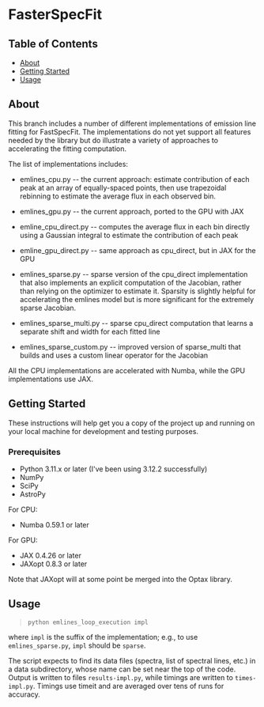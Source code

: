 # FasterSpecFit

## Table of Contents 
- [About](#about)
- [Getting Started](#getting_started)
- [Usage](#Usage)

## About  <a name = "about"></a>

This branch includes a number of different implementations of emission
line fitting for FastSpecFit.  The implementations do not yet support
all features needed by the library but do illustrate a variety of approaches
to accelerating the fitting computation.

The list of implementations includes:

* emlines_cpu.py -- the current approach: estimate contribution of
  each peak at an array of equally-spaced points, then use trapezoidal
  rebinning to estimate the average flux in each observed bin.

* emlines_gpu.py -- the current approach, ported to the GPU with JAX

* emline_cpu_direct.py -- computes the average flux in each bin directly
  using a Gaussian integral to estimate the contribution of each peak

* emline_gpu_direct.py -- same approach as cpu_direct, but in JAX for
  the GPU

* emlines_sparse.py -- sparse version of the cpu_direct implementation
  that also implements an explicit computation of the Jacobian, rather
  than relying on the optimizer to estimate it.  Sparsity is slightly
  helpful for accelerating the emlines model but is more significant
  for the extremely sparse Jacobian.

* emlines_sparse_multi.py -- sparse cpu_direct computation that
  learns a separate shift and width for each fitted line

* emlines_sparse_custom.py -- improved version of sparse_multi that
  builds and uses a custom linear operator for the Jacobian
  
All the CPU implementations are accelerated with Numba, while the GPU
implementations use JAX.

## Getting Started <a name = "getting_started"></a>

These instructions will help get you a copy of the project up and running on your local machine for development and testing purposes.

### Prerequisites 

* Python 3.11.x or later (I've been using 3.12.2 successfully)
* NumPy
* SciPy
* AstroPy

For CPU:
* Numba 0.59.1 or later

For GPU:
* JAX 0.4.26 or later
* JAXopt 0.8.3 or later

Note that JAXopt will at some point be merged into the Optax library.

## Usage <a name = "Usage"></a>

> `python emlines_loop_execution impl`

where `impl` is the suffix of the implementation; e.g., to use
`emlines_sparse.py`, `impl` should be `sparse`.

The script expects to find its data files (spectra, list of spectral
lines, etc.) in a data subdirectory, whose name can be set near the
top of the code. Output is written to files `results-impl.py`, while
timings are written to `times-impl.py`.  Timings use timeit and are
averaged over tens of runs for accuracy.